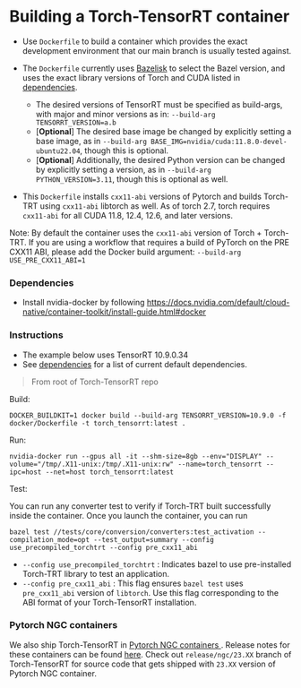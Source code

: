# Building a Torch-TensorRT container

- Use `Dockerfile` to build a container which provides the exact development environment that our main branch is usually tested against.

- The `Dockerfile` currently uses <a href="https://github.com/bazelbuild/bazelisk">Bazelisk</a> to select the Bazel version, and uses the exact library versions of Torch and CUDA listed in <a href="https://github.com/pytorch/TensorRT#dependencies">dependencies</a>.

  - The desired versions of TensorRT must be specified as build-args, with major and minor versions as in: `--build-arg TENSORRT_VERSION=a.b`
  - [**Optional**] The desired base image be changed by explicitly setting a base image, as in `--build-arg BASE_IMG=nvidia/cuda:11.8.0-devel-ubuntu22.04`, though this is optional.
  - [**Optional**] Additionally, the desired Python version can be changed by explicitly setting a version, as in `--build-arg PYTHON_VERSION=3.11`, though this is optional as well.

- This `Dockerfile` installs `cxx11-abi` versions of Pytorch and builds Torch-TRT using `cxx11-abi` libtorch as well. As of torch 2.7, torch requires `cxx11-abi` for all CUDA 11.8, 12.4, 12.6, and later versions.

Note: By default the container uses the `cxx11-abi` version of Torch + Torch-TRT. If you are using a workflow that requires a build of PyTorch on the PRE CXX11 ABI, please add the Docker build argument: `--build-arg USE_PRE_CXX11_ABI=1`

### Dependencies

- Install nvidia-docker by following https://docs.nvidia.com/default/cloud-native/container-toolkit/install-guide.html#docker

### Instructions

- The example below uses TensorRT 10.9.0.34
- See <a href="https://github.com/pytorch/TensorRT#dependencies">dependencies</a> for a list of current default dependencies.

> From root of Torch-TensorRT repo

Build:

```
DOCKER_BUILDKIT=1 docker build --build-arg TENSORRT_VERSION=10.9.0 -f docker/Dockerfile -t torch_tensorrt:latest .
```

Run:

```
nvidia-docker run --gpus all -it --shm-size=8gb --env="DISPLAY" --volume="/tmp/.X11-unix:/tmp/.X11-unix:rw" --name=torch_tensorrt --ipc=host --net=host torch_tensorrt:latest
```

Test:

You can run any converter test to verify if Torch-TRT built successfully inside the container. Once you launch the container, you can run

```
bazel test //tests/core/conversion/converters:test_activation --compilation_mode=opt --test_output=summary --config use_precompiled_torchtrt --config pre_cxx11_abi
```

- `--config use_precompiled_torchtrt` : Indicates bazel to use pre-installed Torch-TRT library to test an application.
- `--config pre_cxx11_abi` : This flag ensures `bazel test` uses `pre_cxx11_abi` version of `libtorch`. Use this flag corresponding to the ABI format of your Torch-TensorRT installation.

### Pytorch NGC containers

We also ship Torch-TensorRT in <a href="https://catalog.ngc.nvidia.com/orgs/nvidia/containers/pytorch">Pytorch NGC containers </a>. Release notes for these containers can be found <a href="https://docs.nvidia.com/deeplearning/frameworks/pytorch-release-notes/index.html">here</a>. Check out `release/ngc/23.XX` branch of Torch-TensorRT for source code that gets shipped with `23.XX` version of Pytorch NGC container.
